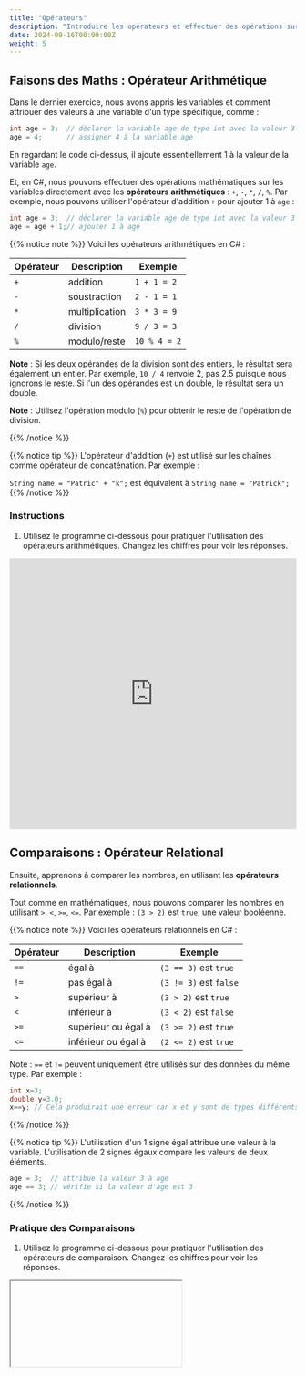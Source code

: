 ```yaml
---
title: "Opérateurs"
description: "Introduire les opérateurs et effectuer des opérations sur les variables en C#."
date: 2024-09-16T00:00:00Z
weight: 5
---
```


## Faisons des Maths : Opérateur Arithmétique

Dans le dernier exercice, nous avons appris les variables et comment attribuer des valeurs à une variable d'un type spécifique, comme :

```C#
int age = 3;  // déclarer la variable age de type int avec la valeur 3
age = 4;      // assigner 4 à la variable age
```

En regardant le code ci-dessus, il ajoute essentiellement 1 à la valeur de la variable `age`.

Et, en C#, nous pouvons effectuer des opérations mathématiques sur les variables directement avec les **opérateurs arithmétiques** : `+`, `-`, `*`, `/`, `%`.
Par exemple, nous pouvons utiliser l'opérateur d'addition `+` pour ajouter 1 à `age` :

```c#
int age = 3;  // déclarer la variable age de type int avec la valeur 3
age = age + 1;// ajouter 1 à age
```

{{% notice note %}}
Voici les opérateurs arithmétiques en C# :

**Opérateur** | **Description** | **Exemple**
------|------|--------
`+` | addition | `1 + 1 = 2`
`-` | soustraction | `2 - 1 = 1`
`*` | multiplication | `3 * 3 = 9`
`/` | division | `9 / 3 = 3`
`%` | modulo/reste | `10 % 4 = 2`

**Note** : Si les deux opérandes de la division sont des entiers, le résultat sera également un entier. Par exemple, `10 / 4` renvoie 2, pas 2.5 puisque nous ignorons le reste. Si l'un des opérandes est un double, le résultat sera un double.

**Note** : Utilisez l'opération modulo (`%`) pour obtenir le reste de l'opération de division.

{{% /notice %}}

{{% notice tip %}}
L'opérateur d'addition (`+`) est utilisé sur les chaînes comme opérateur de concaténation. Par exemple :

`String name = "Patric" + "k";` est équivalent à `String name = "Patrick";`
{{% /notice %}}

### Instructions
1. Utilisez le programme ci-dessous pour pratiquer l'utilisation des opérateurs arithmétiques. Changez les chiffres pour voir les réponses.

<iframe width="100%" height="475" src="https://dotnetfiddle.net/Widget/dUSTOt" frameborder="0"></iframe>

## Comparaisons : Opérateur Relational

Ensuite, apprenons à comparer les nombres, en utilisant les **opérateurs relationnels**.

Tout comme en mathématiques, nous pouvons comparer les nombres en utilisant `>`, `<`, `>=`, `<=`. Par exemple : `(3 > 2)` est `true`, une valeur booléenne.

{{% notice note %}}
Voici les opérateurs relationnels en C# :

**Opérateur** | **Description** | **Exemple**
------| ------| ------
`==` | égal à | `(3 == 3)` est `true`
`!=` | pas égal à | `(3 != 3)` est `false`
`>` | supérieur à | `(3 > 2)` est `true`
`<` | inférieur à | `(3 < 2)` est `false`
`>=` | supérieur ou égal à | `(3 >= 2)` est `true`
`<=` | inférieur ou égal à | `(2 <= 2)` est `true`

Note : `==` et `!=` peuvent uniquement être utilisés sur des données du même type. Par exemple :
```csharp
int x=3; 
double y=3.0; 
x==y; // Cela produirait une erreur car x et y sont de types différents.
```

{{% /notice %}}

{{% notice tip %}}
L'utilisation d'un 1 signe égal attribue une valeur à la variable. L'utilisation de 2 signes égaux compare les valeurs de deux éléments.

```csharp
age = 3;  // attribue la valeur 3 à age
age == 3; // vérifie si la valeur d'age est 3
```
{{% /notice %}}

### Pratique des Comparaisons

1. Utilisez le programme ci-dessous pour pratiquer l'utilisation des opérateurs de comparaison. Changez les chiffres pour voir les réponses.

<iframe